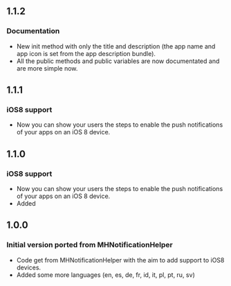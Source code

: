 ## 1.1.2

### Documentation
* New init method with only the title and description (the app name and app icon is set from the app description bundle).
* All the public methods and public variables are now documentated and are more simple now.

## 1.1.1

### iOS8 support
* Now you can show your users the steps to enable the push notifications of your apps on an iOS 8 device.

## 1.1.0

### iOS8 support
* Now you can show your users the steps to enable the push notifications of your apps on an iOS 8 device.
* Added 

## 1.0.0

### Initial version ported from MHNotificationHelper
* Code get from MHNotificationHelper with the aim to add support to iOS8 devices.
* Added some more languages (en, es, de, fr, id, it, pl, pt, ru, sv)
